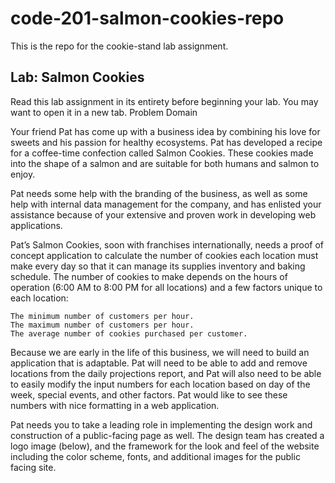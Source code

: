 # code-201-salmon-cookies-repo

This is the repo for the cookie-stand lab assignment. 

## Lab: Salmon Cookies

Read this lab assignment in its entirety before beginning your lab. You may want to open it in a new tab.
Problem Domain

Your friend Pat has come up with a business idea by combining his love for sweets and his passion for healthy ecosystems. Pat has developed a recipe for a coffee-time confection called Salmon Cookies. These cookies made into the shape of a salmon and are suitable for both humans and salmon to enjoy.

Pat needs some help with the branding of the business, as well as some help with internal data management for the company, and has enlisted your assistance because of your extensive and proven work in developing web applications.

Pat’s Salmon Cookies, soon with franchises internationally, needs a proof of concept application to calculate the number of cookies each location must make every day so that it can manage its supplies inventory and baking schedule. The number of cookies to make depends on the hours of operation (6:00 AM to 8:00 PM for all locations) and a few factors unique to each location:

    The minimum number of customers per hour.
    The maximum number of customers per hour.
    The average number of cookies purchased per customer.

Because we are early in the life of this business, we will need to build an application that is adaptable. Pat will need to be able to add and remove locations from the daily projections report, and Pat will also need to be able to easily modify the input numbers for each location based on day of the week, special events, and other factors. Pat would like to see these numbers with nice formatting in a web application.

Pat needs you to take a leading role in implementing the design work and construction of a public-facing page as well. The design team has created a logo image (below), and the framework for the look and feel of the website including the color scheme, fonts, and additional images for the public facing site.